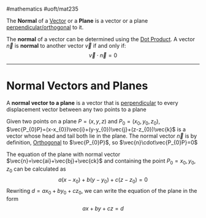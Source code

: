 #mathematics #uoft/mat235 

The **Normal** of a [Vector](../MAT223%20Notes/Vector.md) or a **Plane** is a vector or a plane [perpendicular/orthogonal](../MAT223%20Notes/Orthogonal.md) to it.

The **normal** of a vector can be determined using the [Dot Product](../MAT223%20Notes/Dot%20Product.md). A vector $\vec{n}$ is **normal** to another vector $\vec{v}$ if and only if: $$\vec{v}\cdot\vec{n}=0$$

---
# Normal Vectors and Planes
A **normal vector to a plane** is a vector that is [perpendicular](../MAT223%20Notes/Orthogonal.md) to every displacement vector between any two points to a plane

Given two points on a plane $P=(x,y,z)$ and $P_{0}=(x_{0},y_{0},z_{0})$, $\vec{P_{0}P}=(x-x_{0})\vec{i}+(y-y_{0})\vec{j}+(z-z_{0})\vec{k}$  is a vector whose head and tail both lie in the plane.
The normal vector $\vec{n}$ is by definition, [Orthogonal](../MAT223%20Notes/Orthogonal.md) to $\vec{P_{0}P}$, so $\vec{n}\cdot\vec{P_{0}P}=0$ 

The equation of the plane with normal vector $\vec{n}=\vec{ai}+\vec{bj}+\vec{ck}$ and containing the point $P_{0}={x_{0},y_{0},z_{0}}$ can be calculated as $$a(x-x_0)+b(y-y_0)+c(z-z_0)=0$$
Rewriting $d=ax_0+by_0+cz_0$, we can write the equation of the plane in the form $$ax+by+cz=d$$